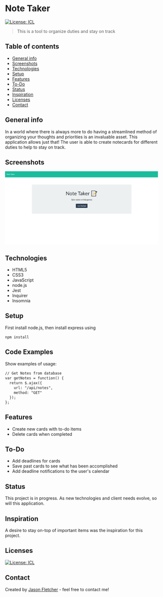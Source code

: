 # Note Taker
[![License: ICL](https://img.shields.io/badge/License-ISC-blue.svg)](https://opensource.org/licenses/ISC)  

> This is a tool to organize duties and stay on track

## Table of contents
* [General info](#general-info)
* [Screenshots](#screenshots)
* [Technologies](#technologies)
* [Setup](#setup)
* [Features](#features)
* [To-Do](#to-do)
* [Status](#status)
* [Inspiration](#inspiration)
* [Licenses](#licenses)
* [Contact](#contact)

## General info
In a world where there is always more to do having a streamlined method of organizing your thoughts and priorities is an invaluable asset.  This application allows just that! The user is able to create notecards for different duties to help to stay on track.

## Screenshots
![Example screenshot](./Develop/public/images/note-taker-screenshot.png)

## Technologies
* HTML5
* CSS3
* JavaScript
* node.js
* Jest
* Inquirer
* Insomnia

## Setup
First install node.js, then install express using
```
npm install
```

## Code Examples
Show examples of usage:
```
// Get Notes from database
var getNotes = function() {
  return $.ajax({
    url: "/api/notes",
    method: "GET"
  });
};
```

## Features
* Create new cards with to-do items
* Delete cards when completed

## To-Do
* Add deadlines for cards
* Save past cards to see what has been accomplished
* Add deadline notifications to the user's calendar

## Status
This project is in progress.  As new technologies and client needs evolve, so will this application.

## Inspiration
A desire to stay on-top of important items was the inspiration for this project.

## Licenses
[![License: ICL](https://img.shields.io/badge/License-ISC-blue.svg)](https://opensource.org/licenses/ISC)  

## Contact
Created by [Jason Fletcher](blueink38@yahoo.com) - feel free to contact me!